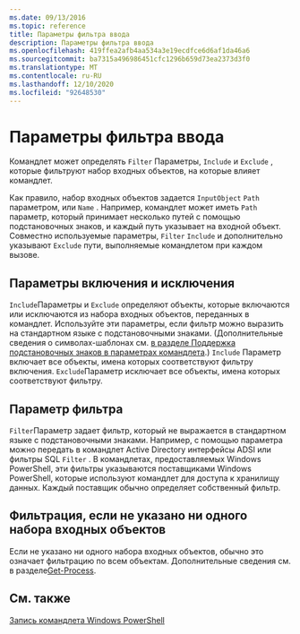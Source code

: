 ```yaml
---
ms.date: 09/13/2016
ms.topic: reference
title: Параметры фильтра ввода
description: Параметры фильтра ввода
ms.openlocfilehash: 419ffea2afb4aa534a3e19ecdfce6d6af1da46a6
ms.sourcegitcommit: ba7315a496986451cfc1296b659d73ea2373d3f0
ms.translationtype: MT
ms.contentlocale: ru-RU
ms.lasthandoff: 12/10/2020
ms.locfileid: "92648530"
---
```

# <a name="input-filter-parameters"></a>Параметры фильтра ввода

Командлет может определять `Filter` Параметры, `Include` и `Exclude` , которые фильтруют набор входных объектов, на которые влияет командлет.

Как правило, набор входных объектов задается `InputObject` `Path` параметром, или `Name` . Например, командлет может иметь `Path` параметр, который принимает несколько путей с помощью подстановочных знаков, и каждый путь указывает на входной объект. Совместно используемые параметры, `Filter` `Include` и дополнительно указывают `Exclude` пути, выполняемые командлетом при каждом вызове.

## <a name="include-and-exclude-parameters"></a>Параметры включения и исключения

`Include`Параметры и `Exclude` определяют объекты, которые включаются или исключаются из набора входных объектов, переданных в командлет. Используйте эти параметры, если фильтр можно выразить на стандартном языке с подстановочными знаками. (Дополнительные сведения о символах-шаблонах см. [в разделе Поддержка подстановочных знаков в параметрах командлета](./supporting-wildcard-characters-in-cmdlet-parameters.md).) `Include` Параметр включает все объекты, имена которых соответствуют фильтру включения. `Exclude`Параметр исключает все объекты, имена которых соответствуют фильтру.

## <a name="filter-parameter"></a>Параметр фильтра

`Filter`Параметр задает фильтр, который не выражается в стандартном языке с подстановочными знаками. Например, с помощью параметра можно передать в командлет Active Directory интерфейсы ADSI или фильтры SQL `Filter` . В командлетах, предоставляемых Windows PowerShell, эти фильтры указываются поставщиками Windows PowerShell, которые используют командлет для доступа к хранилищу данных. Каждый поставщик обычно определяет собственный фильтр.

## <a name="filtering-if-no-set-of-input-objects-is-specified"></a>Фильтрация, если не указано ни одного набора входных объектов

Если не указано ни одного набора входных объектов, обычно это означает фильтрацию по всем объектам. Дополнительные сведения см. в разделе[Get-Process](/powershell/module/Microsoft.PowerShell.Management/Get-Process).

## <a name="see-also"></a>См. также

[Запись командлета Windows PowerShell](./writing-a-windows-powershell-cmdlet.md)
